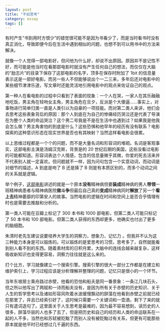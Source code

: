 ```yaml
---
layout: post
title: "不如思考"
category: essay
tags: []
---
```




有时产生“书到用时方恨少”的错觉很可能不是因为书看少了，而是当时看书时没有真正消化，导致即便今后在生活中遇到相似的问题，也想不到可以用书中的方法来解决。



就像一个人觉得一部电影好，但问他为什么好，却说不出原因。原因并不是记性不好，而可能是他当时在看那部电影时就没有产生任何自己的想法，而仅仅在大脑的“励志片”的目录下保存了这部电影的名字，顶多在保存时附加了 1bit 的信息量表示这是一部好电影。而另一些人不但能够说出个一二三来，多年后还对电影中的某些细节津津乐道，写文章时还能灵活地引用电影中的观点来佐证自己的观点。


第一种人在看电影的过程中只看到了表面的现象：一个人在哭，一家人在其乐融融地吃饭，男主角在轻吻女主角，男主角危在旦夕，反派是个大傻逼……事实上，对事物进行简单归类一直是人类引以为自豪的一项技能。而对第二类人来讲，他们会去思考这些表象背后的原因：那个人到底在为自己的惨痛经历哭泣还是代表了导演在为整个人类的命运哭泣？这个男二号我是不是在生活中也遇到过？如果我是他我会怎么做？男主角害怕的到底是什么？这些恐惧和他早年的经历有没有联系？电影探索的这种意识形态在现实世界是否也有其映射？当然这样看电影会很累。


以上思维过程都是一个个的问题，而不是大量名词和形容词的堆砌。名词是客观事实，这部电影主演是汤姆汉克斯，背景是的 20 世纪后期的美国，这些没看过电影的可能都知道。形容词表达个人情感，包含的信息量微乎其微，你爱的死去活来并不代表别人就一定喜欢。但问题就不一样，因为问句包含一个实意动词，而动词是对细节的描述，A 到底是吻了 B 还是揍了 B 则是有本质区别的，而多个动词之间的关系就是逻辑。 


举个例子，[这部电影](http://blog.chengyichao.info/2009/01/13/cuckoos-nest/ )讲述的就是一个原本<strong>没有</strong>精神病但要<strong>装成</strong>精神病的男人<strong>带领</strong>一班精神病患者与精神病医院<strong>做斗争</strong>但最后自己真的<strong>变成</strong>精神病同时<strong>解放</strong>了另一个<strong>看上去</strong>精神萎靡的印第安人的故事。当然电影的逻辑在时间和空间上是否合乎情理有时也是需要去推敲和分析的。


第一类人可能在豆瓣上标记了 300 本书和 1000 部电影，但第二类人可能只标记了 50 本书和 100 部电影。但第二类人获得的东西却更多，他确实也付出了更多的脑细胞。


朱清时老先生建议说要培养大学生的洞察力，想象力，记忆力 。但我并不认为这三种能力本身是可以锻炼的。可以锻炼的是爱思考的习惯，思考多了，自然就能看到别人看不到的东西。随着素材库的日积月累，大脑中的连线会越来越复杂，这样吸收新知识也变得更容易，洞察力往往就是这么来的。 

打个比方，学习就像建立一个搜索引擎。搜索引擎的很大一部分工作都是在建立和维护索引上，学习过程应该是分析理解并整理的问题，记忆只是很小的一个环节。 


当年东坡居士乘舟路过赤壁，他看的恐怕和船夫是同一番景象：一条江几块石头，但之所以他写出了两赋和一诗而船夫没有，是因为所有关于赤壁的历史知识、关于人生的哲学思考以及诸如形容风吹着水波缓慢飘动的辞藻在他看到赤壁之前就已经在那里了，并且已经索引好了，这时候只需要一个关键词和一壶酒，剩下了来的就只有遣词造句了。这里面关于人生思考是最难的，因为最不容易想到，读历史的人很多，辞藻华丽的人也多了去了，但是把历史和自己的经历和人类的命运联系在一起的人不多，当然也和苏轼被贬黜了而别人没有被贬黜过有关系，但更有可能那些原本就是他平时已经想过几千遍的东西。